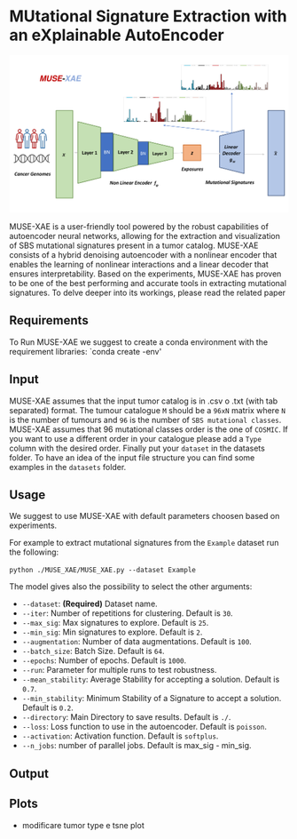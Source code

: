 # MUtational Signature Extraction with an eXplainable AutoEncoder

![](Images/MUSE_XAE.png)

MUSE-XAE is a user-friendly tool powered by the robust capabilities of autoencoder neural networks, allowing for the extraction and visualization of SBS mutational signatures present in a tumor catalog. MUSE-XAE consists of a hybrid denoising autoencoder with a nonlinear encoder that enables the learning of nonlinear interactions and a linear decoder that ensures interpretability. Based on the experiments, MUSE-XAE has proven to be one of the best performing and accurate tools in extracting mutational signatures. To delve deeper into its workings, please read the related paper


## Requirements
To Run MUSE-XAE we suggest to create a conda environment with the requirement libraries:
`conda create -env'


## Input

MUSE-XAE assumes that the input tumor catalog is in .csv o .txt (with tab separated) format.
The tumour catalogue `M` should be a `96xN` matrix where `N` is the number of tumours and `96` is the number of `SBS mutational classes`.
MUSE-XAE assumes that 96 mutational classes order is the one of `COSMIC`. If you want to use a different order in your catalogue please add a `Type` column with the desired order.
Finally put your `dataset` in the datasets folder. To have an idea of the input file structure you can find some examples in the `datasets` folder. 

## Usage

We suggest to use MUSE-XAE with default parameters choosen based on experiments.

For example to extract mutational signatures from the `Example`  dataset run the following:

`python ./MUSE_XAE/MUSE_XAE.py --dataset Example`

The model gives also the possibility to select the other arguments:

- `--dataset`: **(Required)** Dataset name.
- `--iter`: Number of repetitions for clustering. Default is `30`.
- `--max_sig`: Max signatures to explore. Default is `25`.
- `--min_sig`: Min signatures to explore. Default is `2`.
- `--augmentation`: Number of data augmentations. Default is `100`.
- `--batch_size`: Batch Size. Default is `64`.
- `--epochs`: Number of epochs. Default is `1000`.
- `--run`: Parameter for multiple runs to test robustness.
- `--mean_stability`: Average Stability for accepting a solution. Default is `0.7`.
- `--min_stability`: Minimum Stability of a Signature to accept a solution. Default is `0.2`.
- `--directory`: Main Directory to save results. Default is `./`.
- `--loss`: Loss function to use in the autoencoder. Default is `poisson`.
- `--activation`: Activation function. Default is `softplus`.
- `--n_jobs`: number of parallel jobs. Default is max_sig - min_sig.

## Output



## Plots

- modificare tumor type e tsne plot
